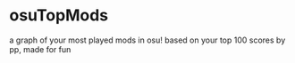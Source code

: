 # osuTopMods
a graph of your most played mods in osu! based on your top 100 scores by pp, made for fun
